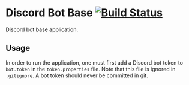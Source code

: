 # Discord Bot Base [![Build Status](https://travis-ci.org/Thibstars/Discord-Bot-Base.svg?branch=master)](https://travis-ci.org/Thibstars/Discord-Bot-Base) # 
Discord bot base application.

## Usage ##

In order to run the application, one must first add a Discord bot token to `bot.token` in the `token.properties` file.
Note that this file is ignored in `.gitignore`. A bot token should never be committed in git.